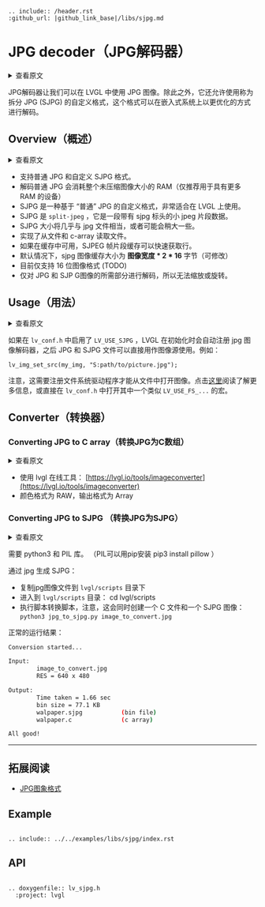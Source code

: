 ```eval_rst
.. include:: /header.rst 
:github_url: |github_link_base|/libs/sjpg.md
```

# JPG decoder（JPG解码器）

<details>
<summary>查看原文</summary>
<p>

Allow the use of JPG images in LVGL. Besides that it also allows the use of a custom format, called Split JPG (SJPG), which can be decoded in more optimal way on embedded systems.

</p>
</details>

JPG解码器让我们可以在 LVGL 中使用 JPG 图像。除此之外，它还允许使用称为拆分 JPG (SJPG) 的自定义格式，这个格式可以在嵌入式系统上以更优化的方式进行解码。

## Overview（概述）

<details>
<summary>查看原文</summary>
<p>

  - Supports both normal JPG and the custom SJPG formats.
  - Decoding normal JPG consumes RAM with the size fo the whole uncompressed image (recommended only for devices with more RAM)
  - SJPG is a custom format based on "normal" JPG and specially made for LVGL.
  - SJPG is 'split-jpeg' which is a bundle of small jpeg fragments with an sjpg header.
  - SJPG size will be almost comparable to the jpg file or might be a slightly larger.
  - File read from file and c-array are implemented.
  - SJPEG frame fragment cache enables fast fetching of lines if available in cache.
  - By default the sjpg image cache will be image width * 2 * 16 bytes (can be modified)
  - Currently only 16 bit image format is supported (TODO)
  - Only the required partion of the JPG and SJPG images are decoded, therefore they can't be zoomed or rotated.

</p>
</details>

- 支持普通 JPG 和自定义 SJPG 格式。
- 解码普通 JPG 会消耗整个未压缩图像大小的 RAM（仅推荐用于具有更多 RAM 的设备）
- SJPG 是一种基于 “普通” JPG 的自定义格式，非常适合在 LVGL 上使用。
- SJPG 是 `split-jpeg` ，它是一段带有 sjpg 标头的小 jpeg 片段数据。
- SJPG 大小将几乎与 jpg 文件相当，或者可能会稍大一些。
- 实现了从文件和 c-array 读取文件。
- 如果在缓存中可用，SJPEG 帧片段缓存可以快速获取行。
- 默认情况下，sjpg 图像缓存大小为 **图像宽度 * 2 * 16** 字节（可修改）
- 目前仅支持 16 位图像格式 (TODO)
- 仅对 JPG 和 SJP G图像的所需部分进行解码，所以无法缩放或旋转。

## Usage（用法）

<details>
<summary>查看原文</summary>
<p>

If enabled in `lv_conf.h` by `LV_USE_SJPG` LVGL will register a new image decoder automatically so JPG and SJPG files can be directly used as image sources. For example:
```
lv_img_set_src(my_img, "S:path/to/picture.jpg");
```

Note that, a file system driver needs to registered to open images from files. Read more about it [here](https://docs.lvgl.io/master/overview/file-system.html) or just enable one in `lv_conf.h` with `LV_USE_FS_...` 


</p>
</details>


如果在 `lv_conf.h` 中启用了 `LV_USE_SJPG` ，LVGL 在初始化时会自动注册 jpg 图像解码器，之后 JPG 和 SJPG 文件可以直接用作图像源使用。例如：

```
lv_img_set_src(my_img, "S:path/to/picture.jpg");
```

注意，这需要注册文件系统驱动程序才能从文件中打开图像。点击[这里](https://docs.lvgl.io/master/overview/file-system.html)阅读了解更多信息，或直接在 `lv_conf.h` 中打开其中一个类似 `LV_USE_FS_...` 的宏。

## Converter（转换器）

### Converting JPG to C array（转换JPG为C数组）

<details>
<summary>查看原文</summary>
<p>

  - Use lvgl online tool https://lvgl.io/tools/imageconverter 
  - Color format = RAW, output format = C Array

</p>
</details>

- 使用 lvgl 在线工具： [https://lvgl.io/tools/imageconverter](https://lvgl.io/tools/imageconverter)
- 颜色格式为 RAW，输出格式为 Array

### Converting JPG to SJPG （转换JPG为SJPG）

<details>
<summary>查看原文</summary>
<p>

python3 and the PIL library required. (PIL can be installed with `pip3 install pillow`)

To create SJPG from JPG:
- Copy the image to convert into `lvgl/scripts`
- `cd lvgl/scripts`
- `python3 jpg_to_sjpg.py image_to_convert.jpg`. It creates both a C files and an SJPG image.

The expected result is:
```sh
Conversion started...

Input:
        image_to_convert.jpg
        RES = 640 x 480

Output:
        Time taken = 1.66 sec
        bin size = 77.1 KB
        walpaper.sjpg           (bin file)
        walpaper.c              (c array)

All good!
```

</p>
</details>


需要 python3 和 PIL 库。 （PIL可以用pip安装 pip3 install pillow ）

通过 jpg 生成 SJPG：

- 复制jpg图像文件到 `lvgl/scripts` 目录下
- 进入到 `lvgl/scripts` 目录： cd  lvgl/scripts
- 执行脚本转换脚本，注意，这会同时创建一个 C 文件和一个 SJPG 图像： `python3 jpg_to_sjpg.py image_to_convert.jpg`

正常的运行结果：

```sh
Conversion started...

Input:
        image_to_convert.jpg
        RES = 640 x 480

Output:
        Time taken = 1.66 sec
        bin size = 77.1 KB
        walpaper.sjpg           (bin file)
        walpaper.c              (c array)

All good!
```

----
## 拓展阅读

- [JPG图象格式](https://baike.baidu.com/item/JPEG%E6%A0%BC%E5%BC%8F)

## Example
```eval_rst

.. include:: ../../examples/libs/sjpg/index.rst

```

## API

```eval_rst

.. doxygenfile:: lv_sjpg.h
  :project: lvgl
